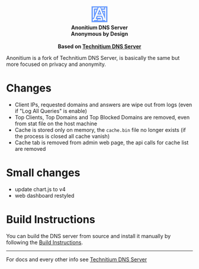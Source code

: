 <p align="center">
		<img src="https://raw.githubusercontent.com/colgatto/Anonitium/refs/heads/master/DnsServerCore/www/img/logo.png" alt="Anonitium DNS Server" /><br />
		<b>Anonitium DNS Server</b><br />
		<b>Anonymous by Design</b><br />
	<br />
	<b>Based on <a href="https://technitium.com/dns/" target="_blank">Technitium DNS Server</a></b>
</p>

Anonitium is a fork of Technitium DNS Server, is basically the same but more focused on privacy and anonymity.

# Changes

- Client IPs, requested domains and answers are wipe out from logs (even if "Log All Queries" is enable)
- Top Clients, Top Domains and Top Blocked Domains are removed, even from stat file on the host machine
- Cache is stored only on memory, the `cache.bin` file no longer exists (if the process is closed all cache vanish)
- Cache tab is removed from admin web page, the api calls for cache list are removed

# Small changes

- update chart.js to v4
- web dashboard restyled

# Build Instructions
You can build the DNS server from source and install it manually by following the [Build Instructions](https://github.com/colgatto/Anonitium/blob/master/build.md).

---

For docs and every other info see <a href="https://technitium.com/dns/" target="_blank">Technitium DNS Server</a>